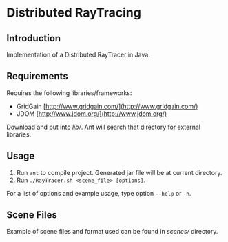 Distributed RayTracing
======================

Introduction
------------

Implementation of a Distributed RayTracer in Java.

Requirements
------------

Requires the following libraries/frameworks:
 
 * GridGain [http://www.gridgain.com/](http://www.gridgain.com/)
 * JDOM [http://www.jdom.org/](http://www.jdom.org/)
 
Download and put into _lib/_. Ant will search that directory for external libraries.

Usage
-----
 
 1. Run `ant` to compile project. Generated jar file will be at current directory.
 2. Run `./RayTracer.sh <scene_file> [options]`.
 
For a list of options and example usage, type option `--help` or `-h`.

Scene Files
-----------

Example of scene files and format used can be found in _scenes/_ directory.